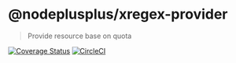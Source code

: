# @nodeplusplus/xregex-provider

> Provide resource base on quota

[![Coverage Status](https://coveralls.io/repos/github/nodeplusplus/xregex-provider/badge.svg)](https://coveralls.io/github/nodeplusplus/xregex-provider)
[![CircleCI](https://circleci.com/gh/nodeplusplus/xregex-provider.svg?style=svg)](https://circleci.com/gh/nodeplusplus/xregex-provider)
